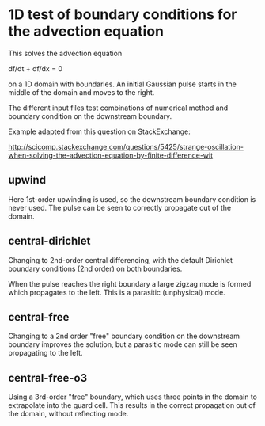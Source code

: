 1D test of boundary conditions for the advection equation
=========================================================

This solves the advection equation

   df/dt + df/dx = 0

on a 1D domain with boundaries. An initial Gaussian pulse starts
in the middle of the domain and moves to the right.

The different input files test combinations
of numerical method and boundary condition on the downstream boundary.

Example adapted from this question on StackExchange:

http://scicomp.stackexchange.com/questions/5425/strange-oscillation-when-solving-the-advection-equation-by-finite-difference-wit

upwind
------

Here 1st-order upwinding is used, so the downstream boundary condition
is never used. The pulse can be seen to correctly propagate out of the domain.

central-dirichlet
-----------------

Changing to 2nd-order central differencing, with the default Dirichlet
boundary conditions (2nd order) on both boundaries. 

When the pulse reaches the right boundary a large zigzag mode is formed
which propagates to the left. This is a parasitic (unphysical) mode.

central-free
------------

Changing to a 2nd order "free" boundary condition on the downstream boundary
improves the solution, but a parasitic mode can still be seen propagating to
the left.

central-free-o3
---------------

Using a 3rd-order "free" boundary, which uses three points in the domain to
extrapolate into the guard cell. This results in the correct propagation
out of the domain, without reflecting mode.



